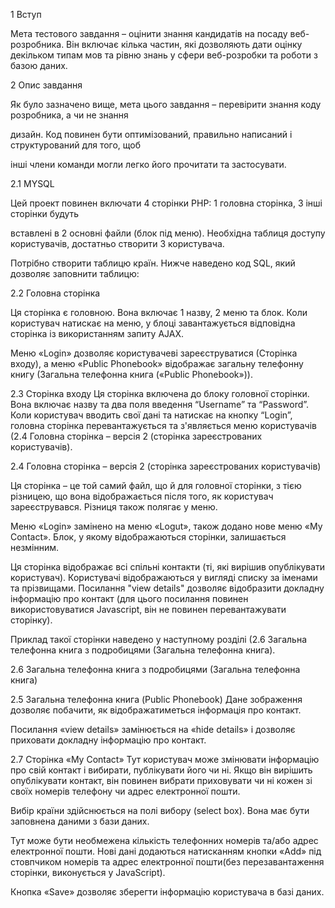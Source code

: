 1 Вступ

Мета тестового завдання – оцінити знання кандидатів на посаду веб-розробника. Він включає кілька частин, які дозволяють дати оцінку декільком типам мов та рівню знань у сфери веб-розробки та роботи з базою даних.


2 Опис завдання

Як було зазначено вище, мета цього завдання – перевірити знання коду розробника, а чи не знання

дизайн. Код повинен бути оптимізований, правильно написаний і структурований для того, щоб

інші члени команди могли легко його прочитати та застосувати.

2.1 MYSQL

Цей проект повинен включати 4 сторінки PHP: 1 головна сторінка, 3 інші сторінки будуть

вставлені в 2 основні файли (блок під меню).
Необхідна таблиця доступу користувачів, достатньо створити 3 користувача.

Потрібно створити таблицю країн. Нижче наведено код SQL, який дозволяє заповнити таблицю:




2.2 Головна сторінка

Ця сторінка є головною. Вона включає 1 назву, 2 меню та блок. Коли користувач натискає на меню, у блоці завантажується відповідна сторінка із використанням запиту AJAX.

Меню «Login» дозволяє користувачеві зареєструватися (Сторінка входу), а меню «Public Phonebook» відображає загальну телефонну книгу (Загальна телефонна книга («Public Phonebook»)).




2.3 Сторінка входу
Ця сторінка включена до блоку головної сторінки. Вона включає назву та два поля введення “Username” та “Password”. Коли користувач вводить свої дані та натискає на кнопку “Login”, головна сторінка перевантажується та з'являється меню користувачів (2.4 Головна сторінка – версія 2 (сторінка зареєстрованих користувачів).


2.4 Головна сторінка – версія 2 (сторінка зареєстрованих користувачів)


Ця сторінка – це той самий файл, що й для головної сторінки, з тією різницею, що вона відображається після того, як користувач зареєструвався. Різниця також полягає у меню.

Меню «Login» замінено на меню «Logut», також додано нове меню «My Contact». Блок, у якому відображаються сторінки, залишається незмінним.


Ця сторінка відображає всі спільні контакти (ті, які вирішив опублікувати користувач). Користувачі відображаються у вигляді списку за іменами та прізвищами. Посилання "view details" дозволяє відобразити докладну інформацію про контакт (для цього посилання повинен використовуватися Javascript, він не повинен перевантажувати сторінку).

Приклад такої сторінки наведено у наступному розділі (2.6 Загальна телефонна книга з подробицями (Загальна телефонна книга).



2.6 Загальна телефонна книга з подробицями (Загальна телефонна книга)



2.5 Загальна телефонна книга (Public Phonebook)
Дане зображення дозволяє побачити, як відображатиметься інформація про контакт.

Посилання «view details» замінюється на «hide details» і дозволяє приховати докладну інформацію про контакт.



2.7 Сторінка «My Contact»
Тут користувач може змінювати інформацію про свій контакт і вибирати, публікувати його чи ні. Якщо він вирішить опублікувати контакт, він повинен вибрати приховувати чи ні кожен зі своїх номерів телефону чи адрес електронної пошти.

Вибір країни здійснюється на полі вибору (select box). Вона має бути заповнена даними з бази даних.

Тут може бути необмежена кількість телефонних номерів та/або адрес електронної пошти. Нові дані додаються натисканням кнопки «Add» під стовпчиком номерів та адрес електронної пошти(без перезавантаження сторінки, виконується у JavaScript).

Кнопка «Save» дозволяє зберегти інформацію користувача в базі даних.
